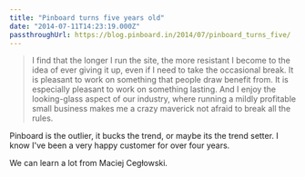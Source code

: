 ```yaml
---
title: "Pinboard turns five years old"
date: "2014-07-11T14:23:19.000Z"
passthroughUrl: https://blog.pinboard.in/2014/07/pinboard_turns_five/
---
```


> I find that the longer I run the site, the more resistant I become to the idea of ever giving it up, even if I need to take the occasional break. It is pleasant to work on something that people draw benefit from. It is especially pleasant to work on something lasting. And I enjoy the looking-glass aspect of our industry, where running a mildly profitable small business makes me a crazy maverick not afraid to break all the rules.

Pinboard is the outlier, it bucks the trend, or maybe its the trend setter. I know I've been a very happy customer for over four years.

We can learn a lot from Maciej Cegłowski.